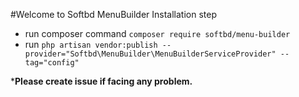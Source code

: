#Welcome to Softbd MenuBuilder
Installation step
- run composer command `composer require softbd/menu-builder`
- run `php artisan vendor:publish --provider="Softbd\MenuBuilder\MenuBuilderServiceProvider" --tag="config"`


***Please create issue if facing any problem.**
